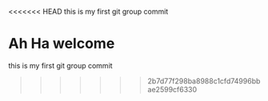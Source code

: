 <<<<<<< HEAD
this is my first git group commit

Ah Ha welcome
=======
this is my first git group commit
>>>>>>> 2b7d77f298ba8988c1cfd74996bbae2599cf6330
